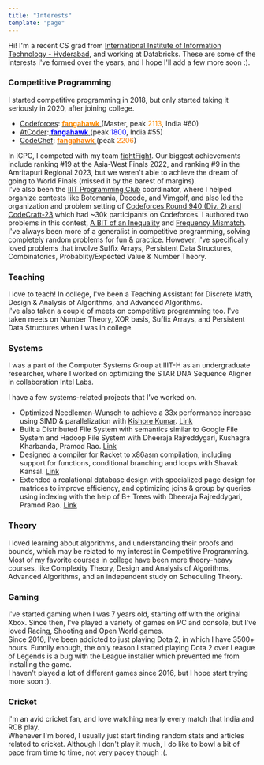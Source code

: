 ```yaml
---
title: "Interests"
template: "page"
---
```

Hi! I'm a recent CS grad from [International Institute of Information Technology - Hyderabad](https://iiit.ac.in/), and working at Databricks. These are some of the interests I've formed over the years, and I hope I'll add a few more soon :).

### Competitive Programming
I started competitive programming in 2018, but only started taking it seriously in 2020, after joining college.
- [Codeforces](https://codeforces.com/): [<span style="color:#ff8c00;"> **fangahawk** </span>](https://codeforces.com/profile/fangahawk) (Master, peak <span style="color:#ff8c00;">2113</span>, India #60)
- [AtCoder](https://atcoder.jp/):[<span style="color:#0000FF;"> **fangahawk** </span>](https://atcoder.jp/users/fangahawk) (peak <span style="color:#0000ff;">1800</span>, India #55)
- [CodeChef](https://www.codechef.com/): [<span style="color:#FF7F00;"> **fangahawk** </span>](https://www.codechef.com/users/fangahawk) (peak <span style="color:#ff7f00;">2206</span>)

In ICPC, I competed with my team [fightFight](https://icpc.global/ICPCID/TZ9TTE89PS7A). Our biggest achievements include ranking #19 at the Asia-West Finals 2022, and ranking #9 in the Amritapuri Regional 2023, but we weren't able to achieve the dream of going to World Finals (missed it by the barest of margins).\
I've also been the [IIIT Programming Club](https://iiit-programming-club.github.io/) coordinator, where I helped organize contests like Botomania, Decode, and Vimgolf, and also led the organization and problem setting of [Codeforces Round 940 (Div. 2) and CodeCraft-23](https://codeforces.com/contest/1957) which had ~30k participants on Codeforces. I authored two problems in this contest, [A BIT of an Inequality](https://codeforces.com/contest/1957/problem/D) and [Frequency Mismatch](https://codeforces.com/contest/1957/problem/F2).\
I've always been more of a generalist in competitive programming, solving completely random problems for fun & practice. However, I've specifically loved problems that involve Suffix Arrays, Persistent Data Structures, Combinatorics, Probablity/Expected Value & Number Theory.
### Teaching
I love to teach! In college, I've been a Teaching Assistant for Discrete Math, Design & Analysis of Algorithms, and Advanced Algorithms.\
I've also taken a couple of meets on competitive programming too. I've taken meets on Number Theory, XOR basis, Suffix Arrays, and Persistent Data Structures when I was in college.
### Systems
I was a part of the Computer Systems Group at IIIT-H as an undergraduate researcher, where I worked on optimizing the STAR DNA Sequence Aligner in collaboration Intel Labs.

I have a few systems-related projects that I've worked on.
- Optimized Needleman-Wunsch to achieve a 33x performance increase using SIMD & parallelization with [Kishore Kumar](https://akcube.github.io/). [Link](https://github.com/akcube/Sewing-machine)
- Built a Distributed File System with semantics similar to Google File System and Hadoop File System with Dheeraja Rajreddygari, Kushagra Kharbanda, Pramod Rao. [Link](https://github.com/PramodRaoB/hybrid-distributed-file-system)
- Designed a compiler for Racket to x86asm compilation, including support for functions, conditional branching and loops with Shavak Kansal. [Link](https://github.com/Vidit-Jain/racket-compiler)
- Extended a realational database design with specialized page design for matrices to improve efficiency, and optimizing joins & group by queries using indexing with the help of B+ Trees with Dheeraja Rajreddygari, Pramod Rao. [Link](https://github.com/Vidit-Jain/relational-db)

### Theory
I loved learning about algorithms, and understanding their proofs and bounds, which may be related to my interest in Competitive Programming.
Most of my favorite courses in college have been more theory-heavy courses, like Complexity Theory, Design and Analysis of Algorithms, Advanced Algorithms, and an independent study on Scheduling Theory.

### Gaming
I've started gaming when I was 7 years old, starting off with the original Xbox. Since then, I've played a variety of games on PC and console, but I've loved Racing, Shooting and Open World games.\
Since 2016, I've been addicted to just playing Dota 2, in which I have 3500+ hours. Funnily enough, the only reason I started playing Dota 2 over League of Legends is a bug with the League installer which prevented me from installing the game.\
I haven't played a lot of different games since 2016, but I hope start trying more soon :).

### Cricket
I'm an avid cricket fan, and love watching nearly every match that India and RCB play.\
Whenever I'm bored, I usually just start finding random stats and articles related to cricket. Although I don't play it much, I do like to bowl a bit of pace from time to time, not very pacey though :(.

